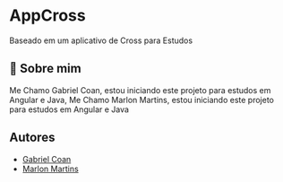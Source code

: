 # AppCross

Baseado em um aplicativo de Cross para Estudos



## 🚀 Sobre mim
Me Chamo Gabriel Coan, estou iniciando este projeto para estudos em Angular e Java,
Me Chamo Marlon Martins, estou iniciando este projeto para estudos em Angular e Java



## Autores
- [Gabriel Coan](https://github.com/Gabrielfcoan)
- [Marlon Martins](https://github.com/MarlonMartinss)
